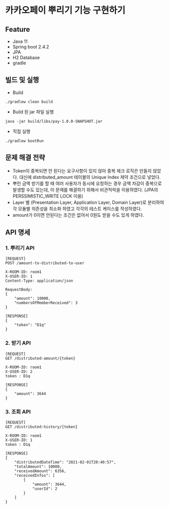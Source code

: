 # 카카오페이 뿌리기 기능 구현하기

## Feature

- Java 11
- Spring boot 2.4.2
- JPA
- H2 Database
- gradle

## 빌드 및 실행

- Build

```
./gradlew clean build

```

- Build 된 jar 파일 실행

```
java -jar build/libs/pay-1.0.0-SNAPSHOT.jar
```


- 직접 실행
```
./gradlew bootRun
```


## 문제 해결 전략

- Token이 중복되면 안 된다는 요구사항이 있지 않아 중복 체크 로직은 만들지 않았다. 대신에 distributed_amount 테이블의 Unique Index 제약 조건으로 넣었다.
- 뿌린 금액 받기를 할 때 여러 사용자가 동시에 요청하는 경우 금액 차감이 중복으로 발생할 수도 있는데, 이 문제를 해결하기 위해서 비관적락을 이용하였다. (JPA의 PERSSIMISTIC_WRITE LOCK 이용)
- Layer 별 (Presentation Layer, Application Layer, Domain Layer)로 분리하여 각 모듈별 의존성을 최소화 하였고 각각의 테스트 케이스를 작성하였다.
- amount가 0이면 안된다는 조건은 없어서 0원도 받을 수도 있게 하였다.

## API 명세

### 1. 뿌리기 API

```
[REQUEST]
POST /amount-to-distributed-to-user

X-ROOM-ID: room1
X-USER-ID: 1
Content-Type: application/json

RequestBody:
{
    "amount": 10000, 
    "numbersOfMemberReceived": 3
}

[RESPONSE]
{
    "token": "D1q"
}
```

### 2. 받기 API

```
[REQUEST]
GET /distributed-amount/{token}

X-ROOM-ID: room1
X-USER-ID: 2
token : D1q

[RESPONSE]
{
    "amount": 3644
}
```

### 3. 조회 API

```
[REQUEST]
GET /distributed-history/{token}

X-ROOM-ID: room1
X-USER-ID: 1
token : D1q

[RESPONSE]
{
    "distributedDateTime": "2021-02-01T20:40:57",
    "totalAmount": 10000,
    "receivedAmount": 6356,
    "receivedInfos": [
        {
            "amount": 3644,
            "userId": 2
        }
    ]
}
```